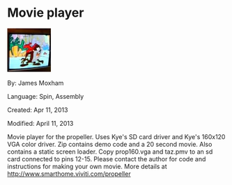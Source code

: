# Movie player

![Taz100.jpg](Taz100.jpg)

By: James Moxham

Language: Spin, Assembly

Created: Apr 11, 2013

Modified: April 11, 2013

Movie player for the propeller. Uses Kye's SD card driver and Kye's 160x120 VGA color driver. Zip contains demo code and a 20 second movie. Also contains a static screen loader. Copy prop160.vga and taz.pmv to an sd card connected to pins 12-15. Please contact the author for code and instructions for making your own movie. More details at http://www.smarthome.viviti.com/propeller
